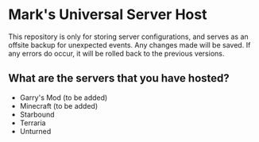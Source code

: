 # Mark's Universal Server Host

This repository is only for storing server configurations, and serves as an offsite backup for unexpected events.
Any changes made will be saved. If any errors do occur, it will be rolled back to the previous versions.



## What are the servers  that you have hosted?

- Garry's Mod (to be added)
- Minecraft (to be added)
- Starbound
- Terraria
- Unturned
